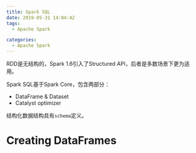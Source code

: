 ```yaml
---
title: Spark SQL
date: 2019-05-31 14:04:42
tags:
  - Apache Spark

categories:
  - Apache Spark
---
```


RDD是无结构的，Spark 1.6引入了Structured API，后者是多数场景下更为适用。

Spark SQL基于Spark Core，包含两部分：

* DataFrame & Dataset
* Catalyst optimizer

结构化数据结构具有`schema`定义。

# Creating DataFrames





